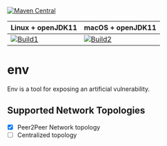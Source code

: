 [![Maven Central](https://img.shields.io/maven-central/v/io.github.artificial-vulnerability-tools/env.svg?label=Maven%20Central)](https://search.maven.org/search?q=g:%22io.github.artificial-vulnerability-tools%22%20AND%20a:%22env%22)

| Linux + openJDK11 | macOS + openJDK11  | 
|-------------------|--------------------|
| [![Build1][1]][3] |  [![Build2][2]][3] | 

[1]: https://travis-matrix-badges.herokuapp.com/repos/artificial-vulnerability-tools/env/branches/master/1
[2]: https://travis-matrix-badges.herokuapp.com/repos/artificial-vulnerability-tools/env/branches/master/2
[3]: https://travis-ci.org/artificial-vulnerability-tools/env

# env

Env is a tool for exposing an artificial vulnerability.

## Supported Network Topologies

-  [x] Peer2Peer Network topology
-  [ ] Centralized topology  
